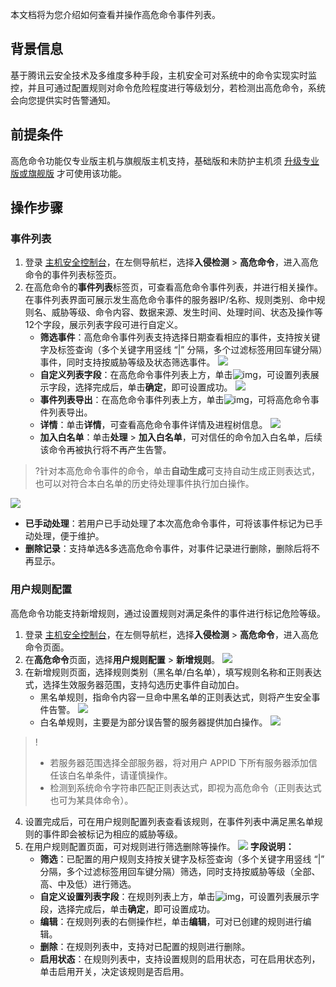 本文档将为您介绍如何查看并操作高危命令事件列表。
## 背景信息
基于腾讯云安全技术及多维度多种手段，主机安全可对系统中的命令实现实时监控，并且可通过配置规则对命令危险程度进行等级划分，若检测出高危命令，系统会向您提供实时告警通知。

## 前提条件
高危命令功能仅专业版主机与旗舰版主机支持，基础版和未防护主机须 [升级专业版或旗舰版](https://buy.cloud.tencent.com/yunjing) 才可使用该功能。
 

## 操作步骤
### 事件列表
1. 登录 [主机安全控制台](https://console.cloud.tencent.com/cwp/manage/maliciousRequest)，在左侧导航栏，选择**入侵检测** > **高危命令**，进入高危命令的事件列表标签页。
2. 在高危命令的**事件列表**标签页，可查看高危命令事件列表，并进行相关操作。在事件列表界面可展示发生高危命令事件的服务器IP/名称、规则类别、命中规则名、威胁等级、命令内容、数据来源、发生时间、处理时间、状态及操作等12个字段，展示列表字段可进行自定义。
   - **筛选事件**：高危命令事件列表支持选择日期查看相应的事件，支持按关键字及标签查询（多个关键字用竖线 “|” 分隔，多个过滤标签用回车键分隔）事件，同时支持按威胁等级及状态筛选事件。
![](https://qcloudimg.tencent-cloud.cn/raw/cbd25ff51f397f7b301f04200a8c3b87.png)
   - **自定义列表字段**：在高危命令事件列表上方，单击![img](https://main.qcloudimg.com/raw/9ebb9fa1652d9154137fa1d934329043.png)，可设置列表展示字段，选择完成后，单击**确定**，即可设置成功。
![](https://qcloudimg.tencent-cloud.cn/raw/ac9da07e45a198b3b235a5a05493a231.png)
   - **事件列表导出**：在高危命令事件列表上方，单击![img](https://main.qcloudimg.com/raw/ac6451a8dab74a5cf57770ff8af30954.png)，可将高危命令事件列表导出。
   - **详情**：单击**详情**，可查看高危命令事件详情及进程树信息。
![](https://qcloudimg.tencent-cloud.cn/raw/d2b78184c2ff7c9ace993d79bfe74f2a.png)
   - **加入白名单**：单击**处理** > **加入白名单**，可对信任的命令加入白名单，后续该命令再被执行将不再产生告警。
>?针对本高危命令事件的命令，单击**自动生成**可支持自动生成正则表达式，也可以对符合本白名单的历史待处理事件执行加白操作。
>
![](https://qcloudimg.tencent-cloud.cn/raw/bd497ce1d1baea95a764412588b44c29.png)
   - **已手动处理**：若用户已手动处理了本次高危命令事件，可将该事件标记为已手动处理，便于维护。
   - **删除记录**：支持单选&多选高危命令事件，对事件记录进行删除，删除后将不再显示。


### 用户规则配置
高危命令功能支持新增规则，通过设置规则对满足条件的事件进行标记危险等级。
1. 登录 [主机安全控制台](https://console.cloud.tencent.com/cwp/manage/maliciousRequest)，在左侧导航栏，选择**入侵检测** > **高危命令**，进入高危命令页面。
2. 在**高危命令**页面，选择**用户规则配置** > **新增规则**。
![](https://qcloudimg.tencent-cloud.cn/raw/ea5266d30a0442a639f88dd842aa5780.png)
3. 在新增规则页面，选择规则类别（黑名单/白名单），填写规则名称和正则表达式，选择生效服务器范围，支持勾选历史事件自动加白。
    - 黑名单规则，指命令内容一旦命中黑名单的正则表达式，则将产生安全事件告警。
   ![](https://qcloudimg.tencent-cloud.cn/raw/dfdbb19f80a9750d2f50c939712101a6.png)
    - 白名单规则，主要是为部分误告警的服务器提供加白操作。
    ![](https://qcloudimg.tencent-cloud.cn/raw/907638f4684782bd52ab5dc149ba2112.png)
>!
>- 若服务器范围选择全部服务器，将对用户 APPID 下所有服务器添加信任该白名单条件，请谨慎操作。
>- 检测到系统命令字符串匹配正则表达式，即视为高危命令（正则表达式也可为某具体命令）。
>
4. 设置完成后，可在用户规则配置列表查看该规则，在事件列表中满足黑名单规则的事件即会被标记为相应的威胁等级。
5. 在用户规则配置页面，可对规则进行筛选删除等操作。
![](https://qcloudimg.tencent-cloud.cn/raw/ee089bee08098ee4e3ea0bcb5160f351.png)
   **字段说明：**
   - **筛选**：已配置的用户规则支持按关键字及标签查询（多个关键字用竖线 “|” 分隔，多个过滤标签用回车键分隔）筛选，同时支持按威胁等级（全部、高、中及低）进行筛选。
   - **自定义设置列表字段**：在规则列表上方，单击![img](https://main.qcloudimg.com/raw/9ebb9fa1652d9154137fa1d934329043.png)，可设置列表展示字段，选择完成后，单击**确定**，即可设置成功。
   - **编辑**：在规则列表的右侧操作栏，单击**编辑**，可对已创建的规则进行编辑。
   - **删除**：在规则列表中，支持对已配置的规则进行删除。
   - **启用状态**：在规则列表中，支持设置规则的启用状态，可在启用状态列，单击启用开关，决定该规则是否启用。
